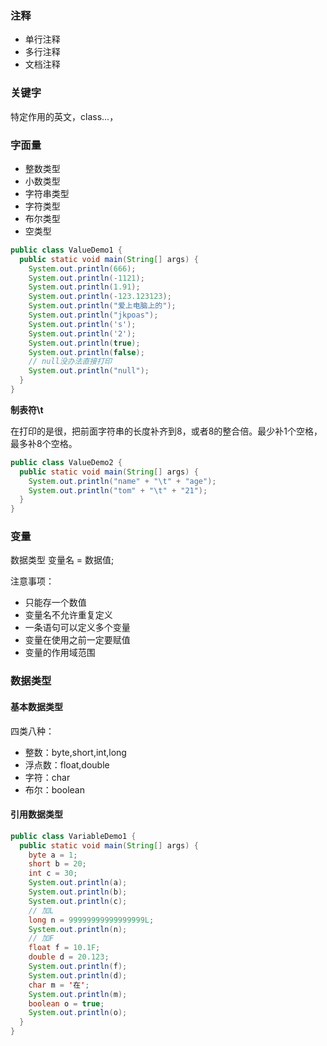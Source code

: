 ### 注释

- 单行注释
- 多行注释
- 文档注释

### 关键字

特定作用的英文，class...，

### 字面量

- 整数类型
- 小数类型
- 字符串类型
- 字符类型
- 布尔类型
- 空类型

```java
public class ValueDemo1 {
  public static void main(String[] args) {
    System.out.println(666);
    System.out.println(-1121);
    System.out.println(1.91);
    System.out.println(-123.123123);
    System.out.println("爱上电脑上的");
    System.out.println("jkpoas");
    System.out.println('s');
    System.out.println('2');
    System.out.println(true);
    System.out.println(false);
    // null没办法直接打印
    System.out.println("null");
  }
}
```

**制表符\t**

在打印的是很，把前面字符串的长度补齐到8，或者8的整合倍。最少补1个空格，最多补8个空格。

```java
public class ValueDemo2 {
  public static void main(String[] args) {
    System.out.println("name" + "\t" + "age");
    System.out.println("tom" + "\t" + "21");
  }
}
```



### 变量

数据类型 变量名 = 数据值;

注意事项：

- 只能存一个数值
- 变量名不允许重复定义
- 一条语句可以定义多个变量
- 变量在使用之前一定要赋值
- 变量的作用域范围

### 数据类型

#### 基本数据类型

四类八种：

- 整数：byte,short,int,long
- 浮点数：float,double
- 字符：char
- 布尔：boolean

#### 引用数据类型

``` java
public class VariableDemo1 {
  public static void main(String[] args) {
    byte a = 1;
    short b = 20; 
    int c = 30;
    System.out.println(a);
    System.out.println(b);
    System.out.println(c);
    // 加L
    long n = 99999999999999999L;
    System.out.println(n);
    // 加F
    float f = 10.1F;
    double d = 20.123;
    System.out.println(f);
    System.out.println(d);
    char m = '在';
    System.out.println(m);
    boolean o = true;
    System.out.println(o);
  }
}
```

